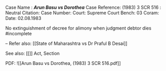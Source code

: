 Case Name : ***Arun Basu vs Dorothea***
Case Reference: (1983) 3 SCR 516 :  
Neutral Citation:
Case Number: 
Court: Supreme Court
Bench: 03
Coram:
Date: 02.08.1983

No extinguishment of decree for alimony when judgment debtor dies  #incomplete  

–
Refer also:
[[State of Maharashtra vs Dr Praful B Desai]]


See also:
[[]] 
Act, Section

PDF:
![[Arun Basu vs Dorothea, (1983) 3 SCR 516.pdf]]